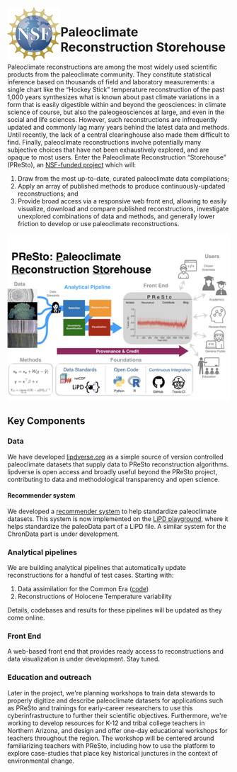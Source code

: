 <img align="left" width="120" height="120" src="./nsf_logo.png">

# Paleoclimate Reconstruction Storehouse

Paleoclimate reconstructions are among the most widely used scientific products from the paleoclimate community. They constitute statistical inference based on thousands of field and laboratory measurements: a single chart like the “Hockey Stick” temperature reconstruction of the past 1,000 years synthesizes what is known about past climate variations in a form that is easily digestible within and beyond the geosciences: in climate science of course, but also the paleogeosciences at large, and even in the social and life sciences. However, such reconstructions are infrequently updated and commonly lag many years behind the latest data and methods. Until recently, the lack of a central clearinghouse also made them difficult to find. Finally, paleoclimate reconstructions involve potentially many subjective  choices that have not been exhaustively explored, and are opaque to most users. Enter the Paleoclimate Reconstruction “Storehouse” (PReSto), an [NSF-funded project](https://www.google.com/url?sa=t&rct=j&q=&esrc=s&source=web&cd=&ved=2ahUKEwj65fKj3Z_zAhXX3J4KHffNCxAQFnoECAUQAQ&url=https%3A%2F%2Fwww.nsf.gov%2Fawardsearch%2FshowAward%3FAWD_ID%3D1948746%26HistoricalAwards%3Dfalse&usg=AOvVaw0Qvq1Jr62E-6W1TCX_9Tg5) which will:

1. Draw from the most up-to-date, curated paleoclimate data compilations;
2. Apply an array of published methods to produce continuously-updated reconstructions; and
3. Provide broad access via a responsive web front end, allowing to easily visualize, download and compare published reconstructions, investigate unexplored combinations of data and methods, and generally lower friction to develop or use paleoclimate reconstructions.

![PReSto concept](PReSto_concept.png)
## Key Components

### Data

We have developed [lipdverse.org](https://lipdverse.org) as a simple source of version controlled paleoclimate datasets that supply data to PReSto reconstruction algorithms. lipdverse is open access and broadly useful beyond the PReSto project, contributing to data and methodological transparency and open science.

#### Recommender system
We developed a [recommender system](https://paleorec.readthedocs.io/en/latest/index.html) to help standardize paleoclimate datasets. This system is now implemented on the [LiPD playground](https://lipd.net/playground), where it helps standardize the paleoData part of a LiPD file. A similar system for the ChronData part is under development.

### Analytical pipelines

We are building analytical pipelines that automatically update reconstructions for a handful of test cases. Starting with:

1. Data assimilation for the Common Era ([code](https://fzhu2e.github.io/LMRt/))
2. Reconstructions of Holocene Temperature variability

Details, codebases and results for these pipelines will be updated as they come online.

### Front End

A web-based front end that provides ready access to reconstructions and data visualization is under development. Stay tuned.

### Education and outreach

Later in the project, we're planning workshops to train data stewards to properly digitize and describe paleoclimate datasets for applications such as PReSto and trainings for early-career researchers to use this cyberinfrastructure to further their scientific objectives. Furthermore, we're working to develop resources for K-12 and tribal college teachers in Northern Arizona, and design and offer one-day educational workshops for teachers throughout the region. The workshop will be centered around familiarizing teachers with PReSto, including how to use the platform to explore case-studies that place key historical junctures in the context of environmental change.
